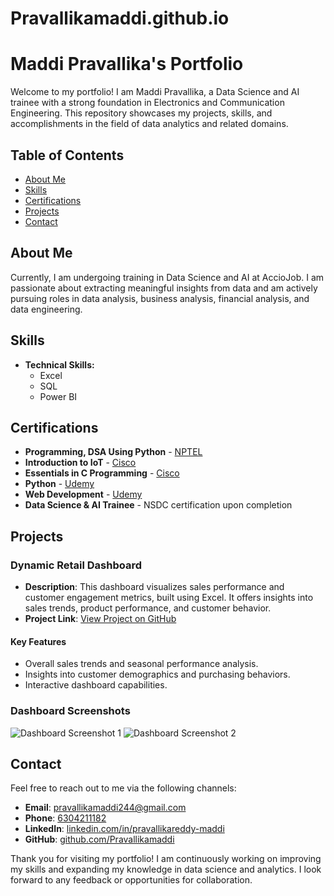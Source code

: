 # Pravallikamaddi.github.io
# Maddi Pravallika's Portfolio

Welcome to my portfolio! I am Maddi Pravallika, a Data Science and AI trainee with a strong foundation in Electronics and Communication Engineering. This repository showcases my projects, skills, and accomplishments in the field of data analytics and related domains.

## Table of Contents

- [About Me](#about-me)
- [Skills](#skills)
- [Certifications](#certifications)
- [Projects](#projects)
- [Contact](#contact)

## About Me

Currently, I am undergoing training in Data Science and AI at AccioJob. I am passionate about extracting meaningful insights from data and am actively pursuing roles in data analysis, business analysis, financial analysis, and data engineering.

## Skills

- **Technical Skills:**
  - Excel
  - SQL
  - Power BI

## Certifications

- **Programming, DSA Using Python** - [NPTEL](https://acrobat.adobe.com/id/urn:aaid:sc:ap:e08feaaa-f090-475b-8c02-f2fef5709a1b)
- **Introduction to IoT** - [Cisco](https://acrobat.adobe.com/id/urn:aaid:sc:ap:75076794-067d-497c-9af6-4174c85aa3e0)
- **Essentials in C Programming** - [Cisco](https://acrobat.adobe.com/id/urn:aaid:sc:ap:ea4b79ec-145c-4ed0-a124-51075f8182d2)
- **Python** - [Udemy](https://www.udemy.com)
- **Web Development** - [Udemy](https://www.udemy.com)
- **Data Science & AI Trainee** - NSDC certification upon completion

## Projects

### Dynamic Retail Dashboard

- **Description**: This dashboard visualizes sales performance and customer engagement metrics, built using Excel. It offers insights into sales trends, product performance, and customer behavior.
- **Project Link**: [View Project on GitHub](https://github.com/Pravallikamaddi/Dynamic-Retail-Dashboard/blob/main/dashboard_final.xlsx)

#### Key Features
- Overall sales trends and seasonal performance analysis.
- Insights into customer demographics and purchasing behaviors.
- Interactive dashboard capabilities.

### Dashboard Screenshots
![Dashboard Screenshot 1](images/img1.png)
![Dashboard Screenshot 2](images/img2.png)

## Contact

Feel free to reach out to me via the following channels:

- **Email**: [pravallikamaddi244@gmail.com](mailto:pravallikamaddi244@gmail.com)
- **Phone**: [6304211182](tel:+916304211182)
- **LinkedIn**: [linkedin.com/in/pravallikareddy-maddi](https://www.linkedin.com/in/pravallikareddy-maddi)
- **GitHub**: [github.com/Pravallikamaddi](https://github.com/Pravallikamaddi)

Thank you for visiting my portfolio! I am continuously working on improving my skills and expanding my knowledge in data science and analytics. I look forward to any feedback or opportunities for collaboration.
